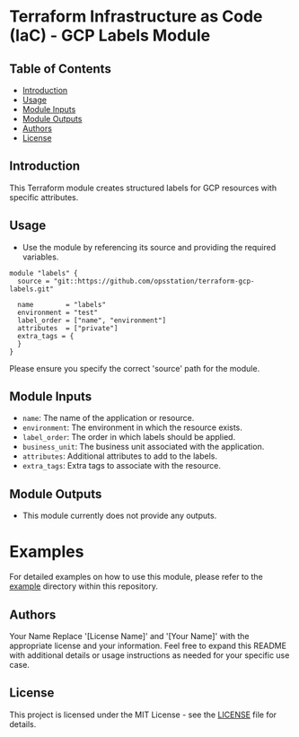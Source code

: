 # Terraform Infrastructure as Code (IaC) - GCP Labels Module

## Table of Contents
- [Introduction](#introduction)
- [Usage](#usage)
- [Module Inputs](#module-inputs)
- [Module Outputs](#module-outputs)
- [Authors](#authors)
- [License](#license)

## Introduction
This Terraform module creates structured labels for GCP resources with specific attributes.

## Usage

- Use the module by referencing its source and providing the required variables.

```hcl
module "labels" {
  source = "git::https://github.com/opsstation/terraform-gcp-labels.git"

  name        = "labels"
  environment = "test"
  label_order = ["name", "environment"]
  attributes  = ["private"]
  extra_tags = {
  }
}
```
Please ensure you specify the correct 'source' path for the module.

## Module Inputs

- `name`: The name of the application or resource.
- `environment`: The environment in which the resource exists.
- `label_order`: The order in which labels should be applied.
- `business_unit`: The business unit associated with the application.
- `attributes`: Additional attributes to add to the labels.
- `extra_tags`: Extra tags to associate with the resource.

## Module Outputs
- This module currently does not provide any outputs.

# Examples
For detailed examples on how to use this module, please refer to the [example](https://github.com/opsstation/terraform-gcp-labels/tree/master/_example) directory within this repository.

## Authors
Your Name
Replace '[License Name]' and '[Your Name]' with the appropriate license and your information. Feel free to expand this README with additional details or usage instructions as needed for your specific use case.

## License
This project is licensed under the MIT License - see the [LICENSE](https://github.com/opsstation/terraform-gcp-labels/blob/master/LICENSE) file for details.


